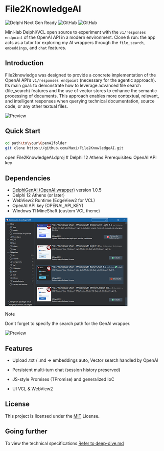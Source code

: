 # File2KnowledgeAI
![Delphi Next Gen Ready](https://img.shields.io/badge/Delphi--Next--Gen-ready-brightgreen)
![GitHub](https://img.shields.io/badge/IDE%20Version-Delphi%2012-yellow)
![GitHub](https://img.shields.io/badge/Updated%20on%20may%2027,%202025-blue)

Mini-lab Delphi/VCL open source to experiment with the `v1/responses endpoint` of the OpenAI API in a modern environment. 
Clone & run: the app acts as a tutor for exploring my AI wrappers through the `file_search`, `embeddings`, and `chat` features.

## Introduction

File2knowledge was designed to provide a concrete implementation of the OpenAI API’s `v1/responses endpoint` (necessary for the agentic approach).
Its main goal: to demonstrate how to leverage advanced file search (file_search) features and the use of vector stores to enhance the semantic processing of documents.
This approach enables more contextual, relevant, and intelligent responses when querying technical documentation, source code, or any other textual files.

![Preview](https://github.com/MaxiDonkey/File2knowledgeAI/blob/main/Images/F2KAni.gif?raw=true "Preview")


## Quick Start

```bash
cd path\to\your\OpenAIfolder
git clone https://github.com/Maxi/File2KnowledgeAI.git
```
open File2KnowledgeAI.dproj     # Delphi 12 Athens
Prerequisites: OpenAI API key

## Dependencies
- [DelphiGenAI (OpenAI wrapper)](https://github.com/MaxiDonkey/DelphiGenAI) version 1.0.5
- Delphi 12 Athens (or later)
- WebView2 Runtime (EdgeView2 for VCL)
- OpenAI API key (OPENAI_API_KEY)
- Windows 11 MineShaft (custom VCL theme)

![Preview](https://github.com/MaxiDonkey/SynkFlowAI/blob/main/Images/themis.png?raw=true "Preview")

>[!NOTE]
> Don't forget to specify the search path for the GenAI wrapper.

![Preview](https://github.com/MaxiDonkey/File2knowledgeAI/blob/main/Images/Genai_path.png?raw=true "Preview")

## Features

- Upload .txt / .md → embeddings auto, Vector search handled by OpenAI

- Persistent multi-turn chat (session history preserved)

- JS-style Promises (TPromise<T>) and generalized IoC

- UI VCL & WebView2

## License

This project is licensed under the [MIT](https://choosealicense.com/licenses/mit/) License.

## Going further

To view the technical specifications [Refer to deep-dive.md](https://github.com/MaxiDonkey/File2knowledgeAI/blob/main/deep-dive.md)
